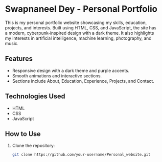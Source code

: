 # Swapnaneel Dey - Personal Portfolio

This is my personal portfolio website showcasing my skills, education, projects, and interests. Built using HTML, CSS, and JavaScript, the site has a modern, cyberpunk-inspired design with a dark theme. It also highlights my interests in artificial intelligence, machine learning, photography, and music.

## Features
- Responsive design with a dark theme and purple accents.
- Smooth animations and interactive sections.
- Sections include About, Education, Experience, Projects, and Contact.

## Technologies Used
- HTML
- CSS
- JavaScript

## How to Use
1. Clone the repository:
   ```bash
   git clone https://github.com/your-username/Personal_website.git
